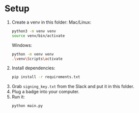 # Setup
1. Create a venv in this folder:
    Mac/Linux:
    ```bash
    python3 -m venv venv
    source venv/bin/activate
    ```
    Windows:
    ```bash
    python -m venv venv
    .\venv\Scripts\activate
    ```
2. Install dependencies:
    ```bash
    pip install -r requirements.txt
    ```
3. Grab `signing_key.txt` from the Slack and put it in this folder.
4. Plug a badge into your computer.
5. Run it:
    ```bash
    python main.py
    ```
